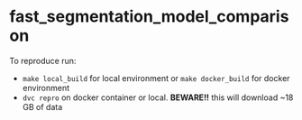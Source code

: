 # fast_segmentation_model_comparison

To reproduce run: 
- `make local_build` for local environment or `make docker_build` for docker environment
- `dvc repro` on docker container or local. **BEWARE!!** this will download ~18 GB of data